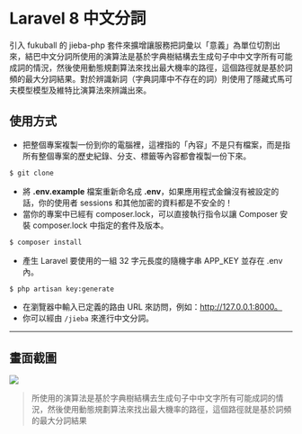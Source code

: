 # Laravel 8 中文分詞

引入 fukuball 的 jieba-php 套件來擴增讓服務把詞彙以「意義」為單位切割出來，結巴中文分詞所使用的演算法是基於字典樹結構去生成句子中中文字所有可能成詞的情況，然後使用動態規劃算法來找出最大機率的路徑，這個路徑就是基於詞頻的最大分詞結果。對於辨識新詞（字典詞庫中不存在的詞）則使用了隱藏式馬可夫模型模型及維特比演算法來辨識出來。

## 使用方式
- 把整個專案複製一份到你的電腦裡，這裡指的「內容」不是只有檔案，而是指所有整個專案的歷史紀錄、分支、標籤等內容都會複製一份下來。
```sh
$ git clone
```
- 將 __.env.example__ 檔案重新命名成 __.env__，如果應用程式金鑰沒有被設定的話，你的使用者 sessions 和其他加密的資料都是不安全的！
- 當你的專案中已經有 composer.lock，可以直接執行指令以讓 Composer 安裝 composer.lock 中指定的套件及版本。
```sh
$ composer install
```
- 產生 Laravel 要使用的一組 32 字元長度的隨機字串 APP_KEY 並存在 .env 內。
```sh
$ php artisan key:generate
```
- 在瀏覽器中輸入已定義的路由 URL 來訪問，例如：http://127.0.0.1:8000。
- 你可以經由 `/jieba` 來進行中文分詞。

----

## 畫面截圖
![](https://i.imgur.com/t9KpH3S.png)
> 所使用的演算法是基於字典樹結構去生成句子中中文字所有可能成詞的情況，然後使用動態規劃算法來找出最大機率的路徑，這個路徑就是基於詞頻的最大分詞結果